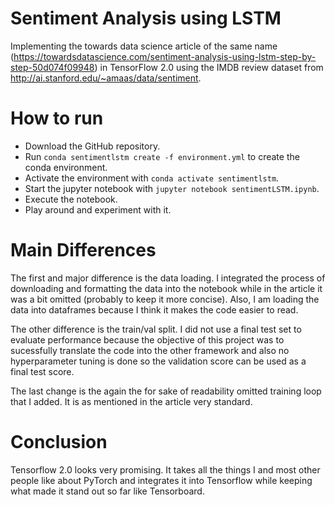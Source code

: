 # Sentiment Analysis using LSTM
Implementing the towards data science article of the same name (https://towardsdatascience.com/sentiment-analysis-using-lstm-step-by-step-50d074f09948) in TensorFlow 2.0 using the IMDB review dataset from http://ai.stanford.edu/~amaas/data/sentiment.

# How to run
- Download the GitHub repository.
- Run `conda sentimentlstm create -f environment.yml` to create the conda environment.
- Activate the environment with `conda activate sentimentlstm`.
- Start the jupyter notebook with `jupyter notebook sentimentLSTM.ipynb`.
- Execute the notebook.
- Play around and experiment with it. 

# Main Differences
The first and major difference is the data loading. I integrated the process of downloading and formatting the data into the notebook while in the article it was a bit omitted (probably to keep it more concise). Also, I am loading the data into dataframes because I think it makes the code easier to read. 

The other difference is the train/val split. I did not use a final test set to evaluate performance because the objective of this project was to sucessfully translate the code into the other framework and also no hyperparameter tuning is done so the validation score can be used as a final test score. 

The last change is the again the for sake of readability omitted training loop that I added. It is as mentioned in the article very standard. 

# Conclusion 
Tensorflow 2.0 looks very promising. It takes all the things I and most other people like about PyTorch and integrates it into Tensorflow while keeping what made it stand out so far like Tensorboard. 
